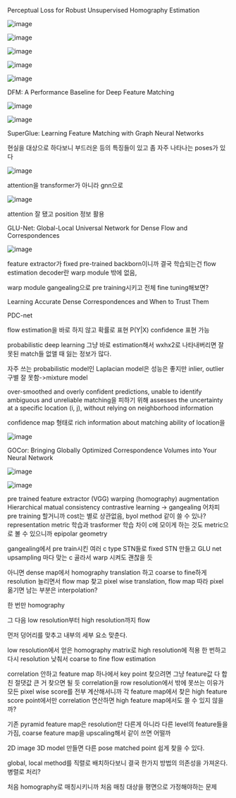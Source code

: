 Perceptual Loss for Robust Unsupervised Homography Estimation

![image](https://user-images.githubusercontent.com/67745456/154397323-7ffc6652-6bd7-484d-9f33-b03cdefa1233.png)

![image](https://user-images.githubusercontent.com/67745456/154397405-007a8a86-a78f-4ad6-81b0-d21dbe47e830.png)

![image](https://user-images.githubusercontent.com/67745456/154397429-a2333f9f-67dc-4c60-af76-f97ae0277886.png)

![image](https://user-images.githubusercontent.com/67745456/154397463-9aca135c-1eb0-4146-a20d-e9d934e3966e.png)

![image](https://user-images.githubusercontent.com/67745456/154397486-b31691a9-9a4a-4a94-bab4-3c76277f1e4e.png)




DFM: A Performance Baseline for Deep Feature Matching

![image](https://user-images.githubusercontent.com/67745456/154414769-220d664a-cd96-4a10-b72b-6e3f1a41efb0.png)

![image](https://user-images.githubusercontent.com/67745456/154414832-0ba0ce3e-7acb-47b3-8b5c-c0ae7caa36f2.png)




SuperGlue: Learning Feature Matching with Graph Neural Networks

현실을 대상으로 하다보니 부드러운 등의 특징들이 있고 좀 자주 나타나는 poses가 있다

![image](https://user-images.githubusercontent.com/67745456/154482100-4425869c-f32b-4db0-bdf5-691f48541490.png)

attention을 transformer가 아니라 gnn으로

![image](https://user-images.githubusercontent.com/67745456/154482209-d0a1cc8b-d587-4552-a6a5-72b5124ccdfe.png)

attention 잘 됐고 position 정보 활용




GLU-Net: Global-Local Universal Network for Dense Flow and Correspondences

![image](https://user-images.githubusercontent.com/67745456/154482816-416f1ece-851a-4243-afa2-99e9eb21972f.png)

feature extractor가 fixed pre-trained backborn이니까 결국 학습되는건 flow estimation decoder란 warp module 밖에 없음, 

warp module  gangealing으로 pre training시키고 전체 fine tuning해보면?





Learning Accurate Dense Correspondences and When to Trust Them

PDC-net

flow estimation을 바로 하지 않고 확률로 표현 P(Y|X) confidence 표현 가능

probabilistic deep learning 그냥 바로 estimation해서 wxhx2로 나타내버리면 잘못된 match들 없앨 때 잃는 정보가 많다.

자주 쓰는 probabilistic model인 Laplacian model은 성능은 좋지만 inlier, outlier 구별 잘 못함->mixture model

over-smoothed and overly confident predictions, unable to identify ambiguous and unreliable matching을 피하기 위해 assesses the uncertainty at a specific location (i, j), without relying on neighborhood information

confidence map 형태로 rich information about matching ability of location을 

![image](https://user-images.githubusercontent.com/67745456/154492424-8a47fe7f-6ec6-4edd-a4de-843ca0a100d2.png)




GOCor: Bringing Globally Optimized Correspondence Volumes into Your Neural Network

![image](https://user-images.githubusercontent.com/67745456/154596253-0ecb3408-5074-4129-ad9d-d6020750f46f.png)

![image](https://user-images.githubusercontent.com/67745456/154596289-81d1e7ee-4f07-484e-a34b-72ceb4c5ef21.png)




pre trained feature extractor (VGG)
warping (homography)
augmentation
Hierarchical
matual consistency
contrastive learning   -> gangealing  어차피 pre training 할거니까 cost는 별로 상관없음, byol method 같이 쓸 수 있나? representation metric 학습과 trasformer 학습 차이 c에 모이게 하는 것도 metric으로 볼 수 있으니까
epipolar geometry



gangealing에서 pre train시킨 여러 c type STN들로 fixed STN 만들고
GLU net  upsampling 마다 맞는 c 골라서 warp 시켜도 괜찮을 듯

아니면 dense map에서 homography translation 하고 coarse to fine하게 resolution 늘리면서 flow map 찾고 pixel wise translation, flow map 따라 pixel 옮기면 남는 부분은 interpolation?

한 번만 homography

그 다음 low resolution부터 high resolution까지 flow

먼저 덩어리를 맞추고 내부의 세부 요소 맞춘다.


low resolution에서 얻은 homography matrix로 high resolution에 적용 한 번하고 다시 resolution 낮춰서 coarse to fine   flow estimation




correlation 안하고 feature map 하나에서 key point 찾으려면 그냥 feature값 다 합친 절댓값 큰 거 찾으면 될 듯
correlation을 row resolution에서 밖에 못쓰는 이유가 모든 pixel wise score를 전부 계산해서니까
각 feature map에서 찾은 high feature score point에서만 correlation 연산하면 high feature map에서도 쓸 수 있지 않을까?

기존 pyramid feature map은 resolution만 다른게 아니라 다른 level의 feature들을 가짐, coarse feature map을 upscaling해서 같이 쓰면 어떨까

2D image 3D model 만들면 다른 pose matched point 쉽게 찾을 수 있다.


global, local method를 직렬로 배치하다보니 결국 한가지 방법의 의존성을 가져온다. 병렬로 처리?


처음 homography로 매칭시키니까 처음 매칭 대상을 평면으로 가정해야하는 문제

